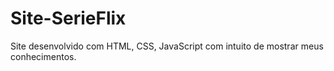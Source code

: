 # Site-SerieFlix
Site desenvolvido com HTML, CSS, JavaScript com intuito de mostrar meus conhecimentos.
